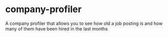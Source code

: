 # company-profiler
A company profiler that allows you to see how old a job posting is and how many of them have been hired in the last months
